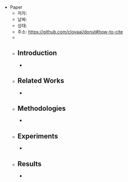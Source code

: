 - Paper
	- 저자:
	- 날짜:
	- 상태:
	- 주소: https://github.com/clovaai/donut#how-to-cite
	-
	- ## Introduction
		-
	- ## Related Works
		-
	- ## Methodologies
		-
	- ## Experiments
		-
	- ## Results
		-